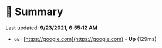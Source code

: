 # 📖 Summary
Last updated: **9/23/2021, 6:55:12 AM**

- `GET` [https://google.com](https://google.com) - **Up** (129ms)
